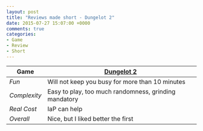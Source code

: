 ```yaml
---
layout: post
title: "Reviews made short - Dungelot 2"
date: 2015-07-27 15:07:00 +0000
comments: true
categories:
- Game
- Review
- Short
---
```

Game | [Dungelot 2](http://winter.red/)
--- | ---
*Fun* | Will not keep you busy for more than 10 minutes
*Complexity* | Easy to play, too much randomness,  grinding mandatory
*Real Cost* | IaP can help
*Overall* | Nice, but I liked better the first